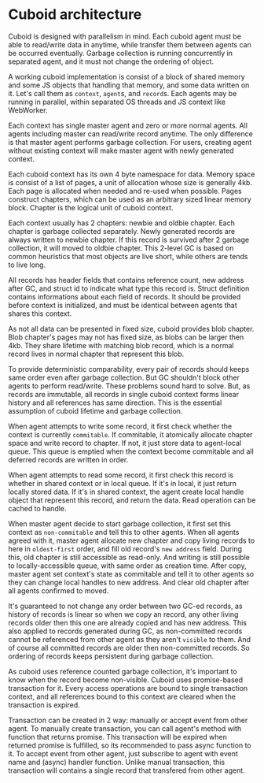 Cuboid architecture
===================

Cuboid is designed with parallelism in mind. Each cuboid agent must be able to read/write data in anytime, while transfer them between agents can be occurred eventually. Garbage collection is running concurrently in separated agent, and it must not change the ordering of object.

A working cuboid implementation is consist of a block of shared memory and some JS objects that handling that memory, and some data written on it. Let's call them as `context`, `agent`s, and `record`s. Each agents may be running in parallel, within separated OS threads and JS context like WebWorker.

Each context has single master agent and zero or more normal agents. All agents including master can read/write record anytime. The only difference is that master agent performs garbage collection. For users, creating agent without existing context will make master agent with newly generated context.

Each cuboid context has its own 4 byte namespace for data. Memory space is consist of a list of pages, a unit of allocation whose size is generally 4kb. Each page is allocated when needed and re-used when possible. Pages construct chapters, which can be used as an arbitrary sized linear memory block. Chapter is the logical unit of cuboid context.

Each context usually has 2 chapters: newbie and oldbie chapter. Each chapter is garbage collected separately. Newly generated records are always written to newbie chapter. If this record is survived after 2 garbage collection, it will moved to oldbie chapter. This 2-level GC is based on common heuristics that most objects are live short, while others are tends to live long.

All records has header fields that contains reference count, new address after GC, and struct id to indicate what type this record is. Struct definition contains informations about each field of records. It should be provided before context is initialized, and must be identical between agents that shares this context.

As not all data can be presented in fixed size, cuboid provides blob chapter. Blob chapter's pages may not has fixed size, as blobs can be larger then 4kb. They share lifetime with matching blob record, which is a normal record lives in normal chapter that represent this blob.

To provide deterministic comparability, every pair of records should keeps same order even after garbage collection. But GC shouldn't block other agents to perform read/write. These problems sound hard to solve. But, as records are immutable, all records in single cuboid context forms linear history and all references has same direction. This is the essential assumption of cuboid lifetime and garbage collection.

When agent attempts to write some record, it first check whether the context is currently `commitable`. If commitable, it atomically allocate chapter space and write record to chapter. If not, it just store data to agent-local queue. This queue is emptied when the context become commitable and all deferred records are written in order.

When agent attempts to read some record, it first check this record is whether in shared context or in local queue. If it's in local, it just return locally stored data. If it's in shared context, the agent create local handle object that represent this record, and return the data. Read operation can be cached to handle.

When master agent decide to start garbage collection, it first set this context as `non-commitable` and tell this to other agents. When all agents agreed with it, master agent allocate new chapter and copy living records to here in `oldest-first` order, and fill old record's `new address` field. During this, old chapter is still accessible as read-only. And writing is still possible to locally-accessible queue, with same order as creation time. After copy, master agent set context's state as commitable and tell it to other agents so they can change local handles to new address. And clear old chapter after all agents confirmed to moved.

It's guaranteed to not change any order between two GC-ed records, as history of records is linear so when we copy an record, any other living records older then this one are already copied and has new address. This also applied to records generated during GC, as non-committed records cannot be referenced from other agent as they aren't `visible` to them. And of course all committed records are older then non-committed records. So ordering of records keeps persistent during garbage collection.

As cuboid uses reference counted garbage collection, it's important to know when the record become non-visible. Cuboid uses promise-based transaction for it. Every access operations are bound to single transaction context, and all references bound to this context are cleared when the transaction is expired.

Transaction can be created in 2 way: manually or accept event from other agent. To manually create transaction, you can call agent's method with function that returns promise. This transaction will be expired when returned promise is fulfilled, so its recommended to pass async function to it. To accept event from other agent, just subscribe to agent with event name and (async) handler function. Unlike manual transaction, this transaction will contains a single record that transfered from other agent.
